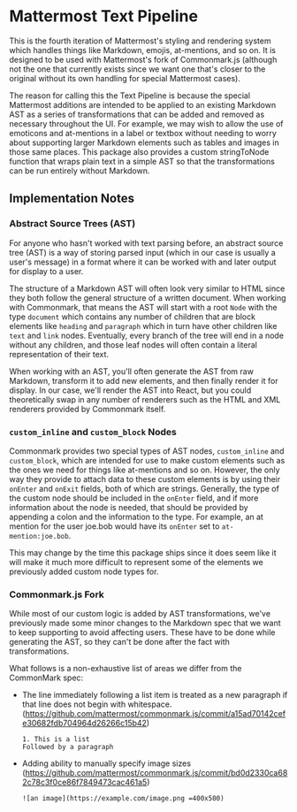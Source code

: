 # Mattermost Text Pipeline

This is the fourth iteration of Mattermost's styling and rendering system which handles things like Markdown, emojis, at-mentions, and so on. It is designed to be used with Mattermost's fork of Commonmark.js (although not the one that currently exists since we want one that's closer to the original without its own handling for special Mattermost cases).

The reason for calling this the Text Pipeline is because the special Mattermost additions are intended to be applied to an existing Markdown AST as a series of transformations that can be added and removed as necessary throughout the UI. For example, we may wish to allow the use of emoticons and at-mentions in a label or textbox without needing to worry about supporting larger Markdown elements such as tables and images in those same places. This package also provides a custom stringToNode function that wraps plain text in a simple AST so that the transformations can be run entirely without Markdown.

## Implementation Notes

### Abstract Source Trees (AST)

For anyone who hasn't worked with text parsing before, an abstract source tree (AST) is a way of storing parsed input (which in our case is usually a user's message) in a format where it can be worked with and later output for display to a user.

The structure of a Markdown AST will often look very similar to HTML since they both follow the general structure of a written document. When working with Commonmark, that means the AST will start with a root `Node` with the type `document` which contains any number of children that are block elements like `heading` and `paragraph` which in turn have other children like `text` and `link` nodes. Eventually, every branch of the tree will end in a node without any children, and those leaf nodes will often contain a literal representation of their text.

When working with an AST, you'll often generate the AST from raw Markdown, transform it to add new elements, and then finally render it for display. In our case, we'll render the AST into React, but you could theoretically swap in any number of renderers such as the HTML and XML renderers provided by Commonmark itself.

### `custom_inline` and `custom_block` Nodes

Commonmark provides two special types of AST nodes, `custom_inline` and `custom_block`, which are intended for use to make custom elements such as the ones we need for things like at-mentions and so on. However, the only way they provide to attach data to these custom elements is by using their `onEnter` and `onExit` fields, both of which are strings. Generally, the type of the custom node should be included in the `onEnter` field, and if more information about the node is needed, that should be provided by appending a colon and the information to the type. For example, an at mention for the user joe.bob would have its `onEnter` set to `at-mention:joe.bob`.

This may change by the time this package ships since it does seem like it will make it much more difficult to represent some of the elements we previously added custom node types for.

### Commonmark.js Fork

While most of our custom logic is added by AST transformations, we've previously made some minor changes to the Markdown spec that we want to keep supporting to avoid affecting users. These have to be done while generating the AST, so they can't be done after the fact with transformations.

What follows is a non-exhaustive list of areas we differ from the CommonMark spec:

- The line immediately following a list item is treated as a new paragraph if that line does not begin with whitespace. (https://github.com/mattermost/commonmark.js/commit/a15ad70142cefe30682fdb704964d26266c15b42)

    ```
    1. This is a list
    Followed by a paragraph
    ```

- Adding ability to manually specify image sizes (https://github.com/mattermost/commonmark.js/commit/bd0d2330ca682c78c3f0ce86f7849473cac461a5)

    ```
    ![an image](https://example.com/image.png =400x500)
    ```
